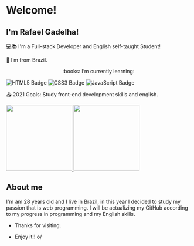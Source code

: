 # Welcome!

 

## I'm Rafael Gadelha!

 

:computer::books: I'm a Full-stack Developer and English self-taught Student!

:house_with_garden: I’m from Brazil.

<p style="text-align: center;">:books: I’m currently learning:</p>

![HTML5 Badge](https://img.shields.io/badge/HTML5-E34F26?style=for-the-badge&logo=html5&logoColor=white) ![CSS3 Badge](https://img.shields.io/badge/CSS3-1572B6?style=for-the-badge&logo=css3&logoColor=white) ![JavaScript Badge](https://img.shields.io/badge/JavaScript-323330?style=for-the-badge&logo=javascript&logoColor=F7DF1E)  

:outbox_tray: 2021 Goals: Study front-end development skills and english.

  <a href="https://github.com/rafaelgadelha">
  <img height="180em" src="https://github-readme-stats.vercel.app/api?username=rafaelgadelha&show_icons=true&include_all_commits=true&count_private=true"/>
  </a>
  <a href="https://github.com/rafaelgadelha">
  <img height="180em" src="https://github-readme-stats.vercel.app/api/top-langs/?username=rafaelgadelha&layout=compact"/>
  </a>

 

## About me

I'm am 28 years old and I live in Brazil, in this year I decided to study my passion that is web programming.
I will be actualizing my GitHub according to my progress in programming and my English skills.


- Thanks for visiting.

- Enjoy it!! o/
